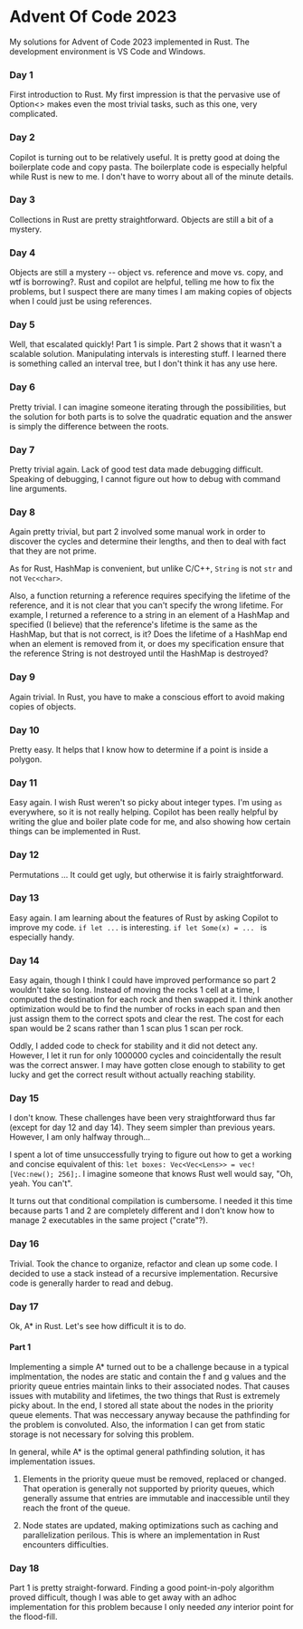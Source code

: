 # Advent Of Code 2023

My solutions for Advent of Code 2023 implemented in Rust. The development environment is VS Code and Windows.

### Day 1

First introduction to Rust. My first impression is that the pervasive use of Option<> makes even the most trivial tasks, such as this one, very complicated.

### Day 2

Copilot is turning out to be relatively useful. It is pretty good at doing the boilerplate code and copy pasta. The boilerplate code is  especially helpful while Rust is new to me. I don't have to worry about all of the minute details.

### Day 3

Collections in Rust are pretty straightforward. Objects are still a bit of a mystery. 

### Day 4

Objects are still a mystery -- object vs. reference and move vs. copy, and wtf is borrowing?. Rust and copilot are helpful, telling me how to fix the problems, but I suspect there are many times I am making copies of objects when I could just be using references.

### Day 5

Well, that escalated quickly! Part 1 is simple. Part 2 shows that it wasn't a scalable solution. Manipulating intervals is interesting stuff. I learned there is something called an interval tree, but I don't think it has any use here.

### Day 6

Pretty trivial. I can imagine someone iterating through the possibilities, but the solution for both parts is to solve the quadratic equation and the answer is simply the difference between the roots.

### Day 7

Pretty trivial again. Lack of good test data made debugging difficult. Speaking of debugging, I cannot figure out how to debug with command line arguments.

### Day 8

Again pretty trivial, but part 2 involved some manual work in order to discover the cycles and determine their lengths, and then to deal with fact that they are not prime.

As for Rust, HashMap is convenient, but unlike C/C++, `String` is not `str` and not `Vec<char>`. 

Also, a function returning a reference requires specifying the lifetime of the reference, and it is not clear that you can't specify the wrong lifetime. For example, I returned a reference to a string in an element of a HashMap and specified (I believe) that the reference's lifetime is the same as the HashMap, but that is not correct, is it? Does the lifetime of a HashMap end when an element is removed from it, or does my specification ensure that the reference String is not destroyed until the HashMap is destroyed?

### Day 9

Again trivial. In Rust, you have to make a conscious effort to avoid making copies of objects.

### Day 10

Pretty easy. It helps that I know how to determine if a point is inside a polygon.

### Day 11

Easy again. I wish Rust weren't so picky about integer types. I'm using `as` everywhere, so it is not really helping. Copilot has been really helpful by writing the glue and boiler plate code for me, and also showing how certain things can be implemented in Rust.

### Day 12

Permutations ... It could get ugly, but otherwise it is fairly straightforward.

### Day 13

Easy again. I am learning about the features of Rust by asking Copilot to improve my code. `if let ...` is interesting. `if let Some(x) = ... ` is especially handy.

### Day 14

Easy again, though I think I could have improved performance so part 2 wouldn't take so long. Instead of moving the rocks 1 cell at a time, I computed the destination for each rock and then swapped it. I think another optimization would be to find the number of rocks in each span and then just assign them to the correct spots and clear the rest. The cost for each span would be 2 scans rather than 1 scan plus 1 scan per rock.

Oddly, I added code to check for stability and it did not detect any. However, I let it run for only 1000000 cycles and coincidentally the result was the correct answer. I may have gotten close enough to stability to get lucky and get the correct result without actually reaching stability.

### Day 15
I don't know. These challenges have been very straightforward thus far (except for day 12 and day 14). They seem simpler than previous years. However, I am only halfway through...

I spent a lot of time unsuccessfully trying to figure out how to get a working and concise equivalent of this: `let boxes: Vec<Vec<Lens>> = vec![Vec:new(); 256];`. I imagine someone that knows Rust well would say, "Oh, yeah. You can't".

It turns out that conditional compilation is cumbersome. I needed it this time because parts 1 and 2 are completely different and I don't know how to manage 2 executables in the same project ("crate"?).

### Day 16

Trivial. Took the chance to organize, refactor and clean up some code. I decided to use a stack instead of a recursive implementation. Recursive code is generally harder to read and debug.

### Day 17

Ok, A* in Rust. Let's see how difficult it is to do.

#### Part 1
Implementing a simple A* turned out to be a challenge because in a typical implmentation, the nodes are static and contain the f and g values and the priority queue entries maintain links to their associated nodes. That causes issues with mutability and lifetimes, the two things that Rust is extremely picky about. In the end, I stored all state about the nodes in the priority queue elements. That was neccessary anyway because the pathfinding for the problem is convoluted. Also, the information I can get from static storage is not necessary for solving this problem.

In general, while A* is the optimal general pathfinding solution, it has implementation issues.

1. Elements in the priority queue must be removed, replaced or changed. That operation is generally not supported by priority queues, which generally assume that entries are immutable and inaccessible until they reach the front of the queue.

2. Node states are updated, making optimizations such as caching and parallelization perilous. This is where an implementation in Rust encounters difficulties.

### Day 18

Part 1 is pretty straight-forward. Finding a good point-in-poly algorithm proved difficult, though I was able to get away with an adhoc implementation for this problem because I only needed *any* interior point for the flood-fill.
